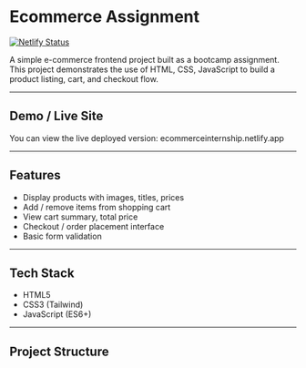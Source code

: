 # Ecommerce Assignment

[![Netlify Status](https://api.netlify.com/api/v1/badges/343ff47f-5f1b-464b-9060-97eae3bb65c2/deploy-status)](https://app.netlify.com/projects/ecommerceinternship/deploys)

A simple e-commerce frontend project built as a bootcamp assignment.  
This project demonstrates the use of HTML, CSS, JavaScript to build a product listing, cart, and checkout flow.

---

## Demo / Live Site

You can view the live deployed version:
ecommerceinternship.netlify.app

---

## Features

- Display products with images, titles, prices  
- Add / remove items from shopping cart  
- View cart summary, total price  
- Checkout / order placement interface  
- Basic form validation  

---

## Tech Stack

- HTML5  
- CSS3 (Tailwind)  
- JavaScript (ES6+)  


---

## Project Structure

